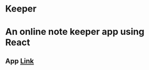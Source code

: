 # Keeper

# An online note keeper app using React

## App [Link](https://keeper-grhd.onrender.com/)
